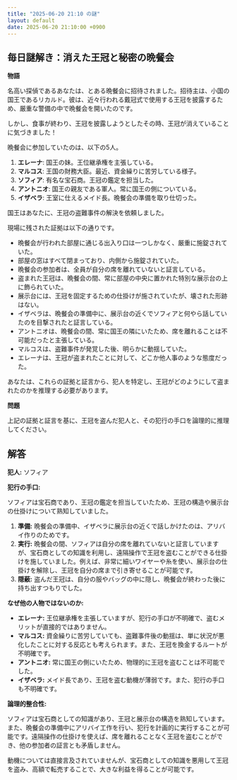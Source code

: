 ```yaml
---
title: "2025-06-20 21:10 の謎"
layout: default
date: 2025-06-20 21:10:00 +0900
---
```

## 毎日謎解き：消えた王冠と秘密の晩餐会

**物語**

名高い探偵であるあなたは、とある晩餐会に招待されました。招待主は、小国の国王であるリカルド。彼は、近々行われる戴冠式で使用する王冠を披露するため、厳重な警備の中で晩餐会を開いたのです。

しかし、食事が終わり、王冠を披露しようとしたその時、王冠が消えていることに気づきました！

晩餐会に参加していたのは、以下の5人。

1.  **エレーナ**: 国王の妹。王位継承権を主張している。
2.  **マルコス**: 王国の財務大臣。最近、資金繰りに苦労している様子。
3.  **ソフィア**: 有名な宝石商。王冠の鑑定を担当した。
4.  **アントニオ**: 国王の親友である軍人。常に国王の側についている。
5.  **イザベラ**: 王室に仕えるメイド長。晩餐会の準備を取り仕切った。

国王はあなたに、王冠の盗難事件の解決を依頼しました。

現場に残された証拠は以下の通りです。

*   晩餐会が行われた部屋に通じる出入り口は一つしかなく、厳重に施錠されていた。
*   部屋の窓はすべて閉まっており、内側から施錠されていた。
*   晩餐会の参加者は、全員が自分の席を離れていないと証言している。
*   盗まれた王冠は、晩餐会の間、常に部屋の中央に置かれた特別な展示台の上に飾られていた。
*   展示台には、王冠を固定するための仕掛けが施されていたが、壊された形跡はない。
*   イザベラは、晩餐会の準備中に、展示台の近くでソフィアと何やら話していたのを目撃されたと証言している。
*   アントニオは、晩餐会の間、常に国王の隣にいたため、席を離れることは不可能だったと主張している。
*   マルコスは、盗難事件が発覚した後、明らかに動揺していた。
*   エレーナは、王冠が盗まれたことに対して、どこか他人事のような態度だった。

あなたは、これらの証拠と証言から、犯人を特定し、王冠がどのようにして盗まれたのかを推理する必要があります。

**問題**

上記の証拠と証言を基に、王冠を盗んだ犯人と、その犯行の手口を論理的に推理してください。

## 解答

**犯人:** ソフィア

**犯行の手口:**

ソフィアは宝石商であり、王冠の鑑定を担当していたため、王冠の構造や展示台の仕掛けについて熟知していました。

1.  **準備:** 晩餐会の準備中、イザベラに展示台の近くで話しかけたのは、アリバイ作りのためです。
2.  **実行:** 晩餐会の間、ソフィアは自分の席を離れていないと証言していますが、宝石商としての知識を利用し、遠隔操作で王冠を盗むことができる仕掛けを施していました。例えば、非常に細いワイヤーや糸を使い、展示台の仕掛けを解除し、王冠を自分の席まで引き寄せることが可能です。
3.  **隠蔽:** 盗んだ王冠は、自分の服やバッグの中に隠し、晩餐会が終わった後に持ち出すつもりでした。

**なぜ他の人物ではないのか:**

*   **エレーナ:** 王位継承権を主張していますが、犯行の手口が不明確で、盗むメリットが直接的ではありません。
*   **マルコス:** 資金繰りに苦労していても、盗難事件後の動揺は、単に状況が悪化したことに対する反応とも考えられます。また、王冠を換金するルートが不明確です。
*   **アントニオ:** 常に国王の側にいたため、物理的に王冠を盗むことは不可能でした。
*   **イザベラ:** メイド長であり、王冠を盗む動機が薄弱です。また、犯行の手口も不明確です。

**論理的整合性:**

ソフィアは宝石商としての知識があり、王冠と展示台の構造を熟知しています。また、晩餐会の準備中にアリバイ工作を行い、犯行を計画的に実行することが可能です。遠隔操作の仕掛けを使えば、席を離れることなく王冠を盗むことができ、他の参加者の証言とも矛盾しません。

動機については直接言及されていませんが、宝石商としての知識を悪用して王冠を盗み、高額で転売することで、大きな利益を得ることが可能です。
